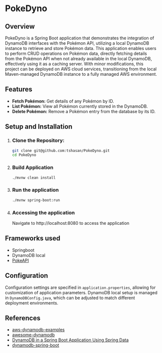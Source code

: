 # PokeDyno

## Overview
PokeDyno is a Spring Boot application that demonstrates the integration of DynamoDB interfaces with the Pokémon API, utilizing a local DynamoDB instance to retrieve and store Pokémon data. This application enables users to perform CRUD operations on Pokémon data, directly fetching details from the Pokémon API when not already available in the local DynamoDB, effectively using it as a caching server. With minor modifications, this project can be deployed on AWS cloud services, transitioning from the local Maven-managed DynamoDB instance to a fully managed AWS environment.

## Features
- **Fetch Pokémon:** Get details of any Pokémon by ID.
- **List Pokémon:** View all Pokémon currently stored in the DynamoDB.
- **Delete Pokémon:** Remove a Pokémon entry from the database by its ID.

## Setup and Installation
1. ### Clone the Repository:
   ```bash
   git clone git@github.com:tshasan/PokeDyno.git
   cd PokeDyno
   ```
2. ### Build Application
   ```bash
   ./mvnw clean install
   ```
3. ### Run the application
   ```bash
   ./mvnw spring-boot:run
   ```
4. ### Accessing the application
   Navigate to http://localhost:8080 to access the application

## Frameworks used
* Springboot
* DynamoDB local
* [PokeAPI](https://pokeapi.co/)

## Configuration
Configuration settings are specified in `application.properties`, allowing for customization of application parameters. DynamoDB local setup is managed in `DynamoDBConfig.java`, which can be adjusted to match different deployment environments.

## References
- [aws-dynamodb-examples](https://github.com/aws-samples/aws-dynamodb-examples/tree/master)
- [awesome-dynamodb](https://github.com/alexdebrie/awesome-dynamodb)
- [DynamoDB in a Spring Boot Application Using Spring Data](https://www.baeldung.com/spring-data-dynamodb)
- [dynamodb-spring-boot](https://github.com/JavatoDev-com/dynamodb-spring-boot)



